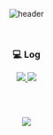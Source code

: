 <div align="center">

![header](https://capsule-render.vercel.app/api?type=rounded&color=79AC78&height=130&text=💡%20Ye%20Jin's%20Github️&fontSize=40&fontColor=FFFFFF)

<br>
  
### 💻 Log
<a href="https://velog.io/@pockyjx_">
  <img src="https://img.shields.io/badge/Velog-20C997?style=flat&logo=Velog&logoColor=White"/>
</a> 
  
<a href="https://www.notion.so/6efc351eb13946e2834ef17695b28a03">
  <img src="https://img.shields.io/badge/Notion-000000?style=flat&logo=Notion&logoColor=White"/>
</a> 

<br><br>
 
  <img src="https://github-readme-stats.vercel.app/api?username=pockyjx&show_icons=true">


</div>
